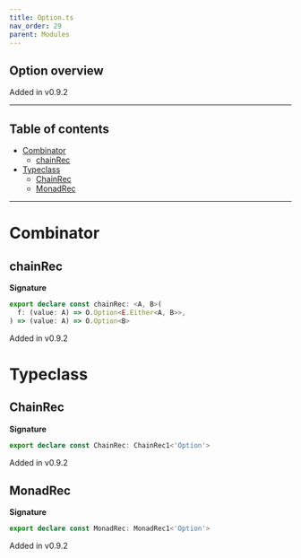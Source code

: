 ```yaml
---
title: Option.ts
nav_order: 29
parent: Modules
---
```


## Option overview

Added in v0.9.2

---

<h2 class="text-delta">Table of contents</h2>

- [Combinator](#combinator)
  - [chainRec](#chainrec)
- [Typeclass](#typeclass)
  - [ChainRec](#chainrec)
  - [MonadRec](#monadrec)

---

# Combinator

## chainRec

**Signature**

```ts
export declare const chainRec: <A, B>(
  f: (value: A) => O.Option<E.Either<A, B>>,
) => (value: A) => O.Option<B>
```

Added in v0.9.2

# Typeclass

## ChainRec

**Signature**

```ts
export declare const ChainRec: ChainRec1<'Option'>
```

Added in v0.9.2

## MonadRec

**Signature**

```ts
export declare const MonadRec: MonadRec1<'Option'>
```

Added in v0.9.2
